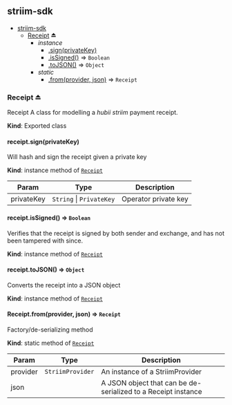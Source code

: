 <a name="module_striim-sdk"></a>

## striim-sdk

* [striim-sdk](#module_striim-sdk)
    * [Receipt](#exp_module_striim-sdk--Receipt) ⏏
        * _instance_
            * [.sign(privateKey)](#module_striim-sdk--Receipt+sign)
            * [.isSigned()](#module_striim-sdk--Receipt+isSigned) ⇒ <code>Boolean</code>
            * [.toJSON()](#module_striim-sdk--Receipt+toJSON) ⇒ <code>Object</code>
        * _static_
            * [.from(provider, json)](#module_striim-sdk--Receipt.from) ⇒ <code>Receipt</code>

<a name="exp_module_striim-sdk--Receipt"></a>

### Receipt ⏏
Receipt
A class for modelling a _hubii striim_ payment receipt.

**Kind**: Exported class  
<a name="module_striim-sdk--Receipt+sign"></a>

#### receipt.sign(privateKey)
Will hash and sign the receipt given a private key

**Kind**: instance method of [<code>Receipt</code>](#exp_module_striim-sdk--Receipt)  

| Param | Type | Description |
| --- | --- | --- |
| privateKey | <code>String</code> \| <code>PrivateKey</code> | Operator private key |

<a name="module_striim-sdk--Receipt+isSigned"></a>

#### receipt.isSigned() ⇒ <code>Boolean</code>
Verifies that the receipt is signed by both sender and exchange, and has
not been tampered with since.

**Kind**: instance method of [<code>Receipt</code>](#exp_module_striim-sdk--Receipt)  
<a name="module_striim-sdk--Receipt+toJSON"></a>

#### receipt.toJSON() ⇒ <code>Object</code>
Converts the receipt into a JSON object

**Kind**: instance method of [<code>Receipt</code>](#exp_module_striim-sdk--Receipt)  
<a name="module_striim-sdk--Receipt.from"></a>

#### Receipt.from(provider, json) ⇒ <code>Receipt</code>
Factory/de-serializing method

**Kind**: static method of [<code>Receipt</code>](#exp_module_striim-sdk--Receipt)  

| Param | Type | Description |
| --- | --- | --- |
| provider | <code>StriimProvider</code> | An instance of a StriimProvider |
| json |  | A JSON object that can be de-serialized to a Receipt instance |

